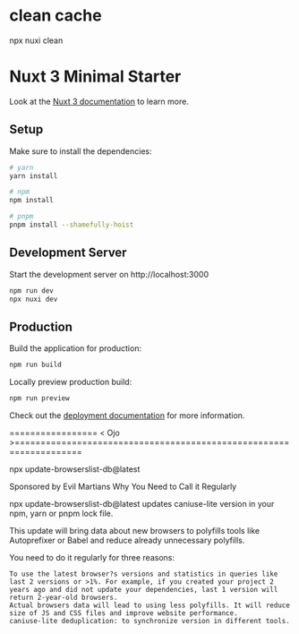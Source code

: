 # clean cache 
npx nuxi clean

# Nuxt 3 Minimal Starter

Look at the [Nuxt 3 documentation](https://nuxt.com/docs/getting-started/introduction) to learn more.

## Setup

Make sure to install the dependencies:

```bash
# yarn
yarn install

# npm
npm install

# pnpm
pnpm install --shamefully-hoist
```

## Development Server

Start the development server on http://localhost:3000

```bash
npm run dev
npx nuxi dev 
```

## Production

Build the application for production:

```bash
npm run build
```

Locally preview production build:

```bash
npm run preview
```

Check out the [deployment documentation](https://nuxt.com/docs/getting-started/deployment) for more information.


================= < Ojo >===================================================================

npx update-browserslist-db@latest

Sponsored by Evil Martians
Why You Need to Call it Regularly

npx update-browserslist-db@latest updates caniuse-lite version in your npm, yarn or pnpm lock file.

This update will bring data about new browsers to polyfills tools like Autoprefixer or Babel and reduce already unnecessary polyfills.

You need to do it regularly for three reasons:

    To use the latest browser?s versions and statistics in queries like last 2 versions or >1%. For example, if you created your project 2 years ago and did not update your dependencies, last 1 version will return 2-year-old browsers.
    Actual browsers data will lead to using less polyfills. It will reduce size of JS and CSS files and improve website performance.
    caniuse-lite deduplication: to synchronize version in different tools.


